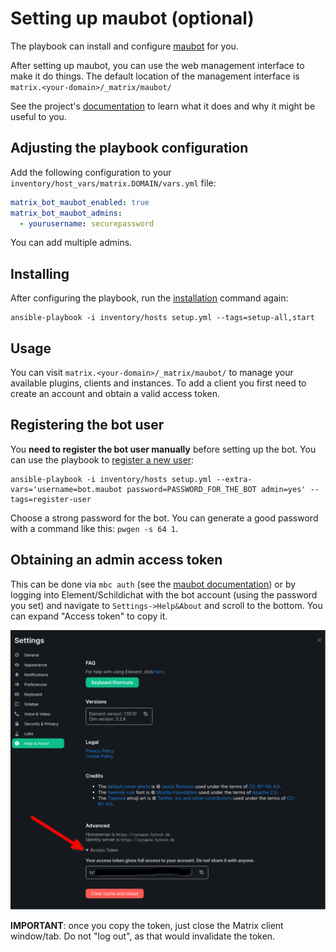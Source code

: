# Setting up maubot (optional)

The playbook can install and configure [maubot](https://github.com/maubot/maubot) for you.

After setting up maubot, you can use the web management interface to make it do things.
The default location of the management interface is `matrix.<your-domain>/_matrix/maubot/`

See the project's [documentation](https://docs.mau.fi/maubot/usage/basic.html) to learn what it
does and why it might be useful to you.

## Adjusting the playbook configuration

Add the following configuration to your `inventory/host_vars/matrix.DOMAIN/vars.yml` file:

```yaml
matrix_bot_maubot_enabled: true
matrix_bot_maubot_admins:
  - yourusername: securepassword
```

You can add multiple admins.


## Installing

After configuring the playbook, run the [installation](installing.md) command again:

```
ansible-playbook -i inventory/hosts setup.yml --tags=setup-all,start
```

## Usage

You can visit `matrix.<your-domain>/_matrix/maubot/` to manage your available plugins, clients and instances.
To add a client you first need to create an account and obtain a valid access token.

## Registering the bot user

You **need to register the bot user manually** before setting up the bot. You can use the playbook to [register a new user](registering-users.md):

```
ansible-playbook -i inventory/hosts setup.yml --extra-vars='username=bot.maubot password=PASSWORD_FOR_THE_BOT admin=yes' --tags=register-user
```

Choose a strong password for the bot. You can generate a good password with a command like this: `pwgen -s 64 1`.

## Obtaining an admin access token

This can be done via `mbc auth` (see the [maubot documentation](https://docs.mau.fi/maubot/usage/cli/auth.html)) or  by logging into Element/Schildichat with the bot account
(using the password you set) and navigate to `Settings->Help&About` and scroll to the bottom.
You can expand "Access token" to copy it.

![Obatining an admin access token with Element](assets/obtain_admin_access_token_element.png)

**IMPORTANT**: once you copy the token, just close the Matrix client window/tab. Do not "log out", as that would invalidate the token.







